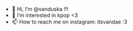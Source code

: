 - 👋 Hi, I’m @vanduska !!!
- 👀 I’m interested in kpop <3 
- 📫 How to reach me on instagram: itsvandae :3 

<!---
vanduska/vanduska is a ✨ special ✨ repository because its `README.md` (this file) appears on your GitHub profile.
You can click the Preview link to take a look at your changes.
--->
